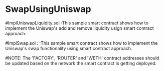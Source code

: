 # SwapUsingUniswap


#ImplUniswapLiquidity.sol :This sample smart contract shows how to implement the Uniswap's add and remove liquidity usign smart contract approach.

#ImplSwap.sol : :This sample smart contract shows how to implement the Uniswap's swap functionality using smart contract approach.

#NOTE: The 'FACTORY', 'ROUTER' and 'WETH' contract addresses should be updated based on the network the smart contract is getting deployed.
